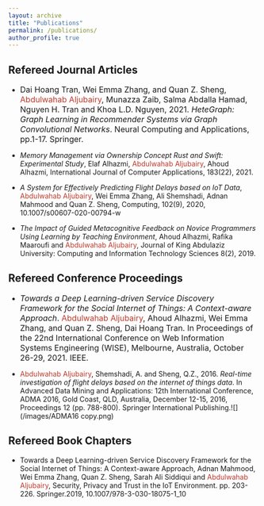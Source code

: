 ```yaml
---
layout: archive
title: "Publications"
permalink: /publications/
author_profile: true
---
```

Refereed Journal Articles
----------------
  
- <span style="font-size:16px">Dai Hoang Tran, Wei Emma Zhang, and Quan Z. Sheng, <span style="color:#C0392B">Abdulwahab Aljubairy</span>, Munazza Zaib, Salma Abdalla Hamad, Nguyen H. Tran and Khoa L.D. Nguyen, 2021. <em>HeteGraph: Graph Learning in Recommender Systems via Graph Convolutional Networks</em>. Neural Computing and Applications, pp.1-17. Springer.</span>
  
- <em>Memory Management via Ownership Concept Rust and Swift: Experimental Study</em>, Elaf Alhazmi, <span style="color:#C0392B">Abdulwahab Aljubairy</span>, Ahoud Alhazmi, International Journal of Computer Applications, 183(22), 2021.
  
- <em>A System for Effectively Predicting Flight Delays based on IoT Data</em>, <span style="color:#C0392B">Abdulwahab Aljubairy</span>, Wei Emma Zhang, Ali Shemshadi, Adnan Mahmood and Quan Z. Sheng, Computing, 102(9), 2020, 10.1007/s00607-020-00794-w
  
- <em>The Impact of Guided Metacognitive Feedback on Novice Programmers Using Learning by Teaching Environment</em>, Ahoud Alhazmi, Rafika Maaroufi and <span style="color:#C0392B">Abdulwahab Aljubairy</span>, Journal of King Abdulaziz University: Computing and Information Technology Sciences 8(2), 2019.

Refereed Conference Proceedings
-----------------------
- <span style="font-size:16px"><em>Towards a Deep Learning-driven Service Discovery Framework for the Social Internet of Things: A Context-aware Approach</em>. <span style="color:#C0392B">Abdulwahab Aljubairy</span>, Ahoud Alhazmi, Wei Emma Zhang, and Quan Z. Sheng, Dai Hoang Tran.  In Proceedings of the 22nd International Conference on Web Information Systems Engineering (WISE), Melbourne, Australia, October 26-29, 2021. IEEE.</span>

- <span style="color:#C0392B">Abdulwahab Aljubairy</span>, Shemshadi, A. and Sheng, Q.Z., 2016. <em>Real-time investigation of flight delays based on the internet of things data</em>. In Advanced Data Mining and Applications: 12th International Conference, ADMA 2016, Gold Coast, QLD, Australia, December 12-15, 2016, Proceedings 12 (pp. 788-800). Springer International Publishing.![](/images/ADMA16 copy.png)

Refereed Book Chapters
---------------------
- Towards a Deep Learning-driven Service Discovery Framework for the Social Internet of Things: A Context-aware Approach, Adnan Mahmood, Wei Emma Zhang, Quan Z. Sheng, Sarah Ali Siddiqui and <span style="color:#C0392B">Abdulwahab Aljubairy</span>, Security, Privacy and Trust in the IoT Environment. pp. 203-226. Springer.2019, 10.1007/978-3-030-18075-1_10
